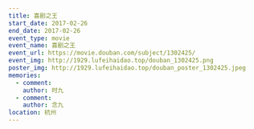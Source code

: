```yaml
---
title: 喜剧之王
start_date: 2017-02-26
end_date: 2017-02-26
event_type: movie
event_name: 喜剧之王
event_url: https://movie.douban.com/subject/1302425/
event_img: http://1929.lufeihaidao.top/douban_1302425.png
poster_img: http://1929.lufeihaidao.top/douban_poster_1302425.jpeg
memories:
  - comment: 
    author: 时九
  - comment: 
    author: 念九
location: 杭州
---
```

